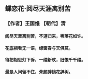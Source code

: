 ## 蝶恋花·阅尽天涯离别苦
### 【作者】王国维 【朝代】清
#### 阅尽天涯离别苦，不道归来，零落花如许。  
#### 花底相看无一语，绿窗春与天俱莫。  
#### 待把相思灯下诉，一缕新欢，旧恨千千缕。  
#### 最是人间留不住，朱颜辞镜花辞树。  

